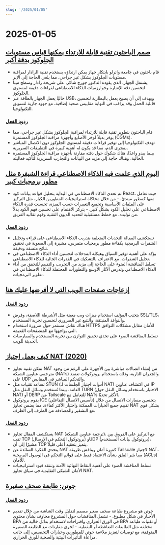 ```yaml
---
slug: '/2025/01/05'
---
```


# 2025-01-05

## [صمم الباحثون تقنية قابلة للارتداء يمكنها قياس مستويات الجلوكوز بدقة أكبر](https://uwaterloo.ca/news/media/no-more-needles-tracking-blood-sugar-your-wrist)

- قام باحثون في جامعة واترلو بابتكار جهاز يمكن ارتداؤه يستخدم تقنية الرادار لمراقبة مستويات الجلوكوز بشكل غير جراحي، مما يلغي الحاجة إلى الإبر.
- يشتمل الجهاز، الذي يقوده الدكتور جورج شاكر، على شريحة رادار وسطح ميتا لتحسين دقة الإشارة وخوارزميات الذكاء الاصطناعي لقراءات دقيقة لمستوى الجلوكوز.
- حاليًا يعمل الجهاز بالطاقة عبر USB، ويهدف إلى أن يصبح يعمل بالبطارية لتحسين قابلية الحمل وقد يراقب في النهاية مقاييس صحية إضافية، مع جهود جارية لتسويق التكنولوجيا.

### [ردود الفعل](https://news.ycombinator.com/item?id=42599189)

- قام الباحثون بتطوير تقنية قابلة للارتداء لمراقبة الجلوكوز بشكل غير جراحي، مما يوفر بديلاً لوخز الأصابع وأجهزة مراقبة الجلوكوز المستمرة (CGMs).
- تهدف التكنولوجيا إلى توفير قراءات دقيقة لمستوى الجلوكوز دون الاتصال المباشر بمجرى الدم، مما قد يكون له أهمية كبيرة في التطبيقات السريرية.
- بينما يبدو واعدًا، هناك شكوك حول دقته مقارنة بأجهزة مراقبة الجلوكوز المستمرة الحالية، وهناك حاجة إلى مزيد من البيانات والتجارب السريرية لتأكيد فعاليته.

## [اليوم الذي علمت فيه الذكاء الاصطناعي قراءة الشيفرة مثل مطور برمجيات كبير](https://nmn.gl/blog/ai-senior-developer)

- تم تحدي الذكاء الاصطناعي في البداية بتحليل قواعد بيانات كود React، حيث تعامل معها كمطور مبتدئ. - من خلال محاكاة استراتيجيات المطورين الكبار، مثل التركيز على الملفات الأساسية وتجميع التغييرات حسب الميزة، تحسنت قدرة الذكاء الاصطناعي على تحليل الكود بشكل كبير. - يتركز الاهتمام على تحسين فهم الكود بدلاً من توليده، مع خطط مستقبلية لتحديد الديون التقنية وفهم تقاليد الفريق.

### [ردود الفعل](https://news.ycombinator.com/item?id=42601847)

- تستكشف المقالة التحديات المتعلقة بتدريب الذكاء الاصطناعي على قراءة وتحليل الشفرات البرمجية بكفاءة مطور برمجيات متمرس، مشيرة إلى الصعوبة في تحقيق نتائج متسقة ودقيقة.
- يؤكد على أهمية توفير السياق وهيكلة المدخلات لتحسين أداء الذكاء الاصطناعي في تحليل الشفرات، مع الاعتراف بالتشكيك في القدرات الحالية للذكاء الاصطناعي.
- تسلط المناقشة الضوء على الحاجة إلى مزيد من التجريب والتقييم للتحقق من أداء الذكاء الاصطناعي وتدرس الآثار الأوسع والتطورات المحتملة للذكاء الاصطناعي في تطوير البرمجيات.

## [إزعاجات صفحات الويب التي لا أفرضها عليك هنا](http://rachelbythebay.com/w/2025/01/04/cruft/)

### [ردود الفعل](https://news.ycombinator.com/item?id=42599102)

- يتجنب المؤلف استخدام ميزات ويب معينة مثل الأشرطة اللاصقة، وفرض SSL/TLS، والنوافذ المنبثقة، والتتبع غير الضروري لتحسين تجربة المستخدم.
- هناك نقاش مستمر حول ضرورة استخدام HTTPS للأمان مقابل مشكلات التوافق التي يواجهها مع المتصفحات القديمة.
- تسلط المناقشة الضوء على تحدي تحقيق التوازن بين تجربة المستخدم والممارسات الحديثة للويب.

## [كيف يعمل اجتياز NAT (2020)](https://tailscale.com/blog/how-nat-traversal-works)

- تمكن تقنية تجاوز NAT من إنشاء اتصالات مباشرة بين الأجهزة على الرغم من وجود مترجمي عناوين الشبكة (NATs) والجدران النارية، وذلك باستخدام بروتوكولات تعتمد على UDP والتحكم المباشر في المقابس.
- تساعد تقنيات مثل STUN (أدوات اجتياز الجلسات لـ NAT) في اكتشاف عناوين IP العامة، بينما تُستخدم وسائل النقل مثل TURN (الاجتياز باستخدام وسائل النقل حول NAT) أو DERP من Tailscale للتعامل مع NATs الأكثر تحديًا.
- يقوم بروتوكول ICE (تأسيس الاتصال التفاعلي) بتحسين مسارات الاتصال من خلال تقييم جميع الخيارات الممكنة واختيار الأكثر كفاءة، مما يضمن تجاوز NAT بشكل قوي مع التشفير والمصادقة من الطرف إلى الطرف.

### [ردود الفعل](https://news.ycombinator.com/item?id=42600846)

- يستكشف المقال تجاوز NAT (ترجمة عناوين الشبكة)، مع التركيز على الفروق بين ثقب TCP (بروتوكول التحكم في الإرسال) وUDP (بروتوكول بيانات المستخدم)، مشيرًا إلى أن TCP يتميز بتعقيد أعلى قليلاً.
- يتحدى الفكرة السائدة عن NAT كميزة أمان ويناقش طريقة Tailscale لاجتياز NAT، مما يثير القلق بشأن الاعتماد فقط على قوائم التحكم في الوصول البرمجية (ACLs) للأمان.
- تسلط المناقشة الضوء على أهمية النقاط النهائية الآمنة وتنتقد قيود استراتيجيات الأمان الشبكي التقليدية في سياق تجاوز NAT.

## [جوتن: طابعة صحف صغيرة](https://amanvir.com/guten)

### [ردود الفعل](https://news.ycombinator.com/item?id=42599599)

- جوتن هو مشروع طباعة صحف صغير مصمم لتقليل وقت الشاشة من خلال تقديم الأخبار في شكل مطبوع. - تشمل المناقشات حول المشروع مخاوف بشأن محتوى BPA في الورق الحراري واقتراحات لاستخدام بدائل خالية من BPA أو تقنيات طباعة مختلفة مثل الطابعات الضاغطة أو النقطية. - تُجرى مقارنات مع الطابعة الصغيرة المتوقفة، مع توصيات لتعزيز ملاءمة جوتن للمطورين وخيارات التخصيص، إلى جانب مراعاة التأثيرات البيئية والصحية للورق الحراري.

<head>
  <meta property="og:title" content="صمم الباحثون تقنية قابلة للارتداء يمكنها قياس مستويات الجلوكوز بدقة أكبر" />
  <meta property="og:type" content="website" />
  <meta property="og:image" content="https://og.cho.sh/api/og/?title=%D8%B5%D9%85%D9%85%20%D8%A7%D9%84%D8%A8%D8%A7%D8%AD%D8%AB%D9%88%D9%86%20%D8%AA%D9%82%D9%86%D9%8A%D8%A9%20%D9%82%D8%A7%D8%A8%D9%84%D8%A9%20%D9%84%D9%84%D8%A7%D8%B1%D8%AA%D8%AF%D8%A7%D8%A1%20%D9%8A%D9%85%D9%83%D9%86%D9%87%D8%A7%20%D9%82%D9%8A%D8%A7%D8%B3%20%D9%85%D8%B3%D8%AA%D9%88%D9%8A%D8%A7%D8%AA%20%D8%A7%D9%84%D8%AC%D9%84%D9%88%D9%83%D9%88%D8%B2%20%D8%A8%D8%AF%D9%82%D8%A9%20%D8%A3%D9%83%D8%A8%D8%B1&subheading=%D8%A7%D9%84%D8%A3%D8%AD%D8%AF%D8%8C%20%D9%A5%20%D9%8A%D9%86%D8%A7%D9%8A%D8%B1%20%D9%A2%D9%A0%D9%A2%D9%A5%3A%20%D9%85%D9%84%D8%AE%D8%B5%20%D8%A3%D8%AE%D8%A8%D8%A7%D8%B1%20%D8%A7%D9%84%D9%82%D8%B1%D8%A7%D8%B5%D9%86%D8%A9" />
</head>
